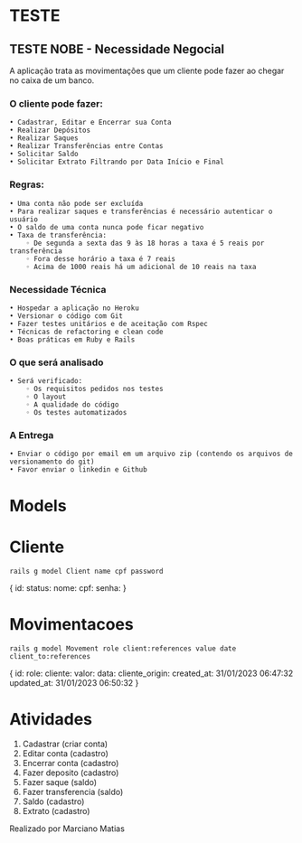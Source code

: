 # TESTE

## TESTE NOBE - Necessidade Negocial
A aplicação trata as movimentações que um cliente pode fazer ao chegar no caixa de um banco.

### O cliente pode fazer:
    • Cadastrar, Editar e Encerrar sua Conta
    • Realizar Depósitos
    • Realizar Saques
    • Realizar Transferências entre Contas
    • Solicitar Saldo
    • Solicitar Extrato Filtrando por Data Início e Final

### Regras:
    • Uma conta não pode ser excluída
    • Para realizar saques e transferências é necessário autenticar o usuário
    • O saldo de uma conta nunca pode ficar negativo
    • Taxa de transferência:
        ◦ De segunda a sexta das 9 às 18 horas a taxa é 5 reais por transferência
        ◦ Fora desse horário a taxa é 7 reais
        ◦ Acima de 1000 reais há um adicional de 10 reais na taxa
### Necessidade Técnica
    • Hospedar a aplicação no Heroku
    • Versionar o código com Git
    • Fazer testes unitários e de aceitação com Rspec
    • Técnicas de refactoring e clean code
    • Boas práticas em Ruby e Rails
### O que será analisado
    • Será verificado:
        ◦ Os requisitos pedidos nos testes
        ◦ O layout
        ◦ A qualidade do código
        ◦ Os testes automatizados
### A Entrega
    • Enviar o código por email em um arquivo zip (contendo os arquivos de versionamento do git)
    • Favor enviar o linkedin e Github



# Models

# Cliente

```shell
rails g model Client name cpf password
```

{
  id:
  status:
  nome:
  cpf:
  senha:
}

# Movimentacoes

```shell
rails g model Movement role client:references value date client_to:references
```

{
  id:
  role:
  cliente:
  valor:
  data:
  cliente_origin:
  created_at: 31/01/2023 06:47:32
  updated_at: 31/01/2023 06:50:32
}

# Atividades

1. Cadastrar (criar conta)
2. Editar conta (cadastro)
3. Encerrar conta (cadastro)
4. Fazer deposito (cadastro)
5. Fazer saque (saldo)
6. Fazer transferencia (saldo)
7. Saldo (cadastro)
8. Extrato (cadastro)


Realizado por Marciano Matias